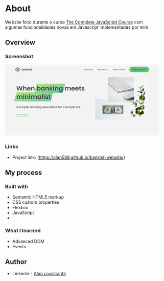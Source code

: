 # About
Website feito durante o curso [The Complete JavaScript Course](https://www.udemy.com/course/the-complete-javascript-course/) com algumas funcionalidades novas em Javascript implementadas por mim

## Overview

### Screenshot

![](./screenshot.jpg)

### Links

- Project link: (https://alan589.github.io/bankist-website/)

## My process

### Built with

- Semantic HTML5 markup
- CSS custom properties
- Flexbox
- JavaScript
- 
### What I learned

- Advanced DOM
- Events

## Author

- Linkedin - [Alan cavalcante](https://www.linkedin.com/in/alan-cavalcante-382051206/)

